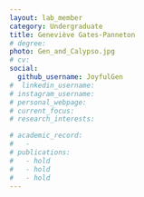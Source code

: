 ```yaml
---
layout: lab_member
category: Undergraduate
title: Geneviève Gates-Panneton
# degree: 
photo: Gen_and_Calypso.jpg
# cv: 
social:
  github_username: JoyfulGen
#  linkedin_username: 
# instagram_username:
# personal_webpage: 
# current_focus:
# research_interests:

# academic_record:
#   -
# publications:
#   - hold
#   - hold
#   - hold
---
```


